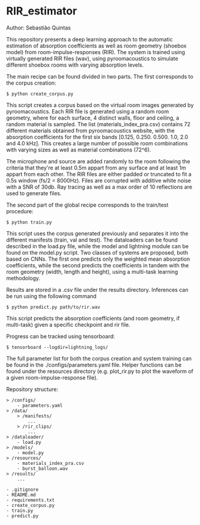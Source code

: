# RIR_estimator

Author: Sebastião Quintas

This repository presents a deep learning approach to the automatic estimation of absorption coefficients as well as room geometry (shoebox model) from room-impulse-responses (RIR). The system is trained using virtually generated RIR files (wav), using pyroomacoustics to simulate different shoebox rooms with varying absorption levels.

The main recipe can be found divided in two parts. The first corresponds to the corpus creation: 
	
	$ python create_corpus.py

This script creates a corpus based on the virtual room images generated by pyroomacoustics. Each RIR file is generated using a random room geometry, where for each surface, 4 distinct walls, floor and ceiling, a random material is sampled. The list (materials_index_pra.csv) contains 72 different materials obtained from pyroomacoustics website, with the absorption coefficients for the first six bands [0.125, 0.250. 0.500. 1.0, 2.0 and 4.0 kHz]. This creates a large number of possible room combinations with varying sizes as well as material combinations (72^6).

The microphone and source are added randomly to the room following the criteria that they're at least 0.5m appart from any surface and at least 1m appart from each other. The RIR files are either padded or truncated to fit a 0.5s window (fs/2 = 8000Hz). Files are corrupted with additive white noise with a SNR of 30db. Ray tracing as well as a max order of 10 reflections are used to generate files.


The second part of the global recipe corresponds to the train/test procedure:
	
	$ python train.py

This script uses the corpus generated previously and separates it into the different manifests (train, val and test). The dataloaders can be found described in the load.py file, while the model and lightning module can be found on the model.py script. Two classes of systems are proposed, both based on CNNs. The first one predicts only the weighted mean absorption coefficients, while the second predicts the coefficients in tandem with the room geometry (width, length and height), using a multi-task learning methodology.

Results are stored in a .csv file under the results directory. Inferences can be run using the following command

	$ python predict.py path/to/rir.wav

This script predicts the absorption coefficients (and room geometry, if multi-task) given a specific checkpoint and rir file.

Progress can be tracked using tensorboard:

	$ tensorboard --logdir=lightning_logs/

The full parameter list for both the corpus creation and system training can be found in the ./configs/parameters.yaml file. Helper functions can be found under the resources directory (e.g. plot_rir.py to plot the waveform of a given room-impulse-response file).

Repository structure:

	> /configs/
		- parameters.yaml
	> /data/
		> /manifests/
			...
		> /rir_clips/
			...
	> /dataloader/
		- load.py
	> /models/
		- model.py
	> /resources/
		- materials_index_pra.csv
		- burst_balloon.wav
	> /results/
		...
	
	- .gitignore
	- README.md
	- requirements.txt
	- create_corpus.py
	- train.py
	- predict.py


